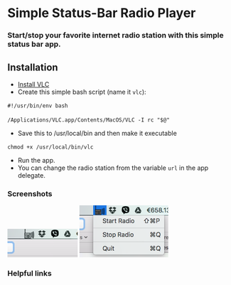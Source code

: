 # Simple Status-Bar Radio Player 
### Start/stop your favorite internet radio station with this simple status bar app.

## Installation

* [Install VLC](http://www.videolan.org/vlc/)
* Create this simple bash script (name it ```vlc```):
```
#!/usr/bin/env bash

/Applications/VLC.app/Contents/MacOS/VLC -I rc "$@"
```
* Save this to /usr/local/bin and then make it executable

```
chmod +x /usr/local/bin/vlc
```
* Run the app.
* You can change the radio station from the variable ```url``` in the app delegate.

### Screenshots

![img](sc1.png)
![img](sc2.png)

### Helpful links
